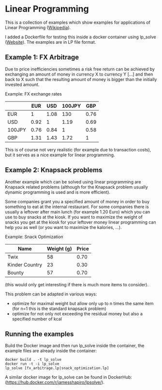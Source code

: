 # Linear Programming

This is a collection of examples which show examples for applications of Linear Programming ([Wikipedia](https://en.wikipedia.org/wiki/Linear_programming)).

I added a Dockerfile for testing this inside a docker container using lp_solve ([Website](http://lpsolve.sourceforge.net)). The examples are in LP file format.

## Example 1: FX Arbitrage

Due to price inefficiencies sometimes a risk free return can be achieved by exchanging an amount of money in currency X to currency Y [...] and then back to X such that the resulting amount of money is bigger than the initially invested amount.

Example: FX exchange rates

|     | EUR | USD | 100JPY | GBP  |
|---  |---  | --- | --- | ---  | 
| EUR | 1   | 1.08| 130 | 0.76 | 
| USD | 0.92|  1  | 1.19 | 0.69 |
| 100JPY | 0.76 |0.84 |  1 | 0.58 |
| GBP | 1.31 | 1.43 | 1.72 | 1 |

This is of course not very realistic (for example due to transaction costs), but it serves as a nice example for linear programming.

## Example 2: Knapsack problems
Another example which can be solved using linear programming are Knapsack related problems (although for the Knapsack problem usually dynamic programming is used and is more efficient).

Some companies grant you a specified amount of money in order to buy something to eat at the internal restaurant. For some companies there is usually a leftover after main lunch (for example 1.20 Euro) which you can use to buy snacks at the kiosk.  If you want to maximize the weight of snacks you get at the kiosk for your leftover money linear programming can help you as well (or you want to maximize the kalories, ...).

Example: Snack Optimization

| Name  | Weight (g) | Price | 
| --- | --- | --- |
| Twix | 58 | 0.70 |
| Kinder Country | 23 | 0.30 |
| Bounty | 57 | 0.70  |

(this would only get interesting if there is much more items to consider).

This problem can be adapted in various ways:
* optimize for maximal weight but allow only up to n times the same item (for n=1 this is the standard knapsack problem)
* optimize for not only not exceeding the residual money but also a specified number of kcal


## Running the examples

Build the Docker image and then run lp_solve inside the container, the example files are already inside the container:

    docker build . -t lp_solve
    docker run -t -i lp_solve
    lp_solve [fx_arbitrage.lp|snack_optimization.lp]

A similar docker image for lp_solve can be found in DockerHub: (https://hub.docker.com/r/jamesshapiro/lpsolve/).
